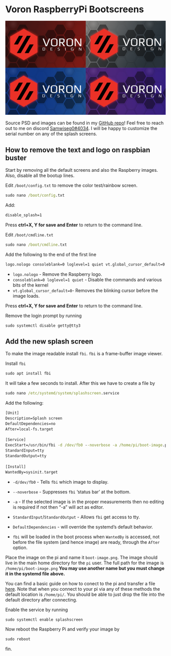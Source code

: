 # Voron RaspberryPi Bootscreens
![](./Images/boot_tile.png)

Source PSD and images can be found in my [GitHub repo](https://github.com/samwiseg0/misc_3dprinting/tree/main/guides/voron_rpi_bootscreen)! Feel free to reach out to me on discord [Samwiseg0#4034](https://discord.com/users/210122378317922308). I will be happy to customize the serial number on any of the splash screens.

 ## How to remove the text and logo on raspbian buster

 Start by removing all the default screens and also the Raspberry images. Also, disable all the bootup lines.

 Edit `/boot/config.txt` to remove the color test/rainbow screen.

 ```cmd
 sudo nano /boot/config.txt
 ```

Add:
```cmd
disable_splash=1
```
Press **ctrl+X, Y for save and Enter** to return to the command line.

Edit `/boot/cmdline.txt`
 ```cmd
sudo nano /boot/cmdline.txt
```
Add the following to the end of the first line

```cmd
logo.nologo consoleblank=0 loglevel=1 quiet vt.global_cursor_default=0
```

* `logo.nologo` - Remove the Raspberry logo.
* `consoleblank=0 loglevel=1 quiet` - Disable the commands and various bits of the kernel
* `vt.global_cursor_default=0`- Removes the blinking cursor before the image loads.

Press **ctrl+X, Y for save and Enter** to return to the command line.

Remove the login prompt by running
```cmd
sudo systemctl disable getty@tty3
```

## Add the new splash screen

To make the image readable install `fbi`. `fbi` is a frame-buffer image viewer.

Install `fbi`
```cmd
sudo apt install fbi
```

It will take a few seconds to install. After this we have to
create a file by

```cmd
sudo nano /etc/systemd/system/splashscreen.service
```

Add the following:

```cmd
[Unit]
Description=Splash screen
DefaultDependencies=no
After=local-fs.target

[Service]
ExecStart=/usr/bin/fbi -d /dev/fb0 --noverbose -a /home/pi/boot-image.png
StandardInput=tty
StandardOutput=tty

[Install]
WantedBy=sysinit.target
```
 * `-d/dev/fb0` - Tells `fbi` which image to display.

 * `--noverbose` - Suppresses `fbi` ‘status bar’ at the bottom.

 * `-a` - If the selected image is in the proper measurements then no editing is required if not then “-a” will act as editor.

 * `StandardInput`/`StandardOutput`  - Allows `fbi` get access to tty.

 * `DefaultDependencies` -  will override the systemd’s default behavior.

 * `fbi` will be loaded in the boot process when `WantedBy` is accessed, not before the file system (and hence image) are ready, through the `After` option.

Place the image on the pi and name it `boot-image.png`. The image should live in the main home directory for the `pi` user. The full path for the image is `/home/pi/boot-image.png` **You may use another name but you must change it in the systemd file above.**

You can find a basic guide on how to conect to the pi and transfer a file [here](https://howchoo.com/pi/how-to-transfer-files-to-the-raspberry-pi). Note that when you connect to your pi via any of these methods the default location is `/home/pi/`. You should be able to just drop the file into the default directory after connecting.

Enable the service by running
```cmd
sudo systemctl enable splashscreen
```

Now reboot the Raspberry Pi and verify your image by

```cmd
sudo reboot
```

fin.
